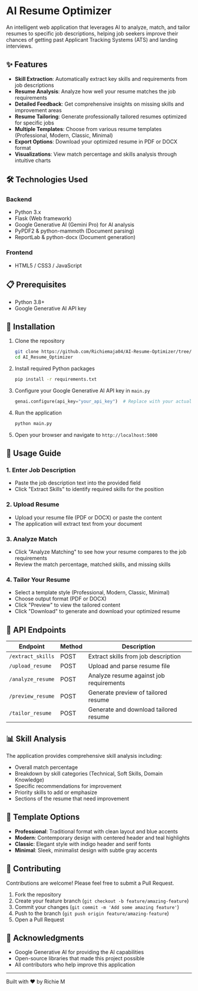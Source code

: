 # AI Resume Optimizer

An intelligent web application that leverages AI to analyze, match, and tailor resumes to specific job descriptions, helping job seekers improve their chances of getting past Applicant Tracking Systems (ATS) and landing interviews.

## ✨ Features

- **Skill Extraction**: Automatically extract key skills and requirements from job descriptions
- **Resume Analysis**: Analyze how well your resume matches the job requirements
- **Detailed Feedback**: Get comprehensive insights on missing skills and improvement areas
- **Resume Tailoring**: Generate professionally tailored resumes optimized for specific jobs
- **Multiple Templates**: Choose from various resume templates (Professional, Modern, Classic, Minimal)
- **Export Options**: Download your optimized resume in PDF or DOCX format
- **Visualizations**: View match percentage and skills analysis through intuitive charts


## 🛠️ Technologies Used

### Backend
- Python 3.x
- Flask (Web framework)
- Google Generative AI (Gemini Pro) for AI analysis
- PyPDF2 & python-mammoth (Document parsing)
- ReportLab & python-docx (Document generation)

### Frontend
- HTML5 / CSS3 / JavaScript

## 📋 Prerequisites

- Python 3.8+
- Google Generative AI API key

## 🔧 Installation

1. Clone the repository
   ```bash
   git clone https://github.com/Richiemaja04/AI-Resume-Optimizer/tree/main/AI_Resume_Optimizer
   cd AI_Resume_Optimizer
   ```

2. Install required Python packages
   ```bash
   pip install -r requirements.txt
   ```

3. Configure your Google Generative AI API key in `main.py`
   ```python
   genai.configure(api_key="your_api_key")  # Replace with your actual API Key
   ```

4. Run the application
   ```bash
   python main.py
   ```

5. Open your browser and navigate to `http://localhost:5000`

## 📝 Usage Guide

### 1. Enter Job Description
- Paste the job description text into the provided field
- Click "Extract Skills" to identify required skills for the position

### 2. Upload Resume
- Upload your resume file (PDF or DOCX) or paste the content
- The application will extract text from your document

### 3. Analyze Match
- Click "Analyze Matching" to see how your resume compares to the job requirements
- Review the match percentage, matched skills, and missing skills

### 4. Tailor Your Resume
- Select a template style (Professional, Modern, Classic, Minimal)
- Choose output format (PDF or DOCX)
- Click "Preview" to view the tailored content
- Click "Download" to generate and download your optimized resume

## 🔄 API Endpoints

| Endpoint | Method | Description |
|----------|--------|-------------|
| `/extract_skills` | POST | Extract skills from job description |
| `/upload_resume` | POST | Upload and parse resume file |
| `/analyze_resume` | POST | Analyze resume against job requirements |
| `/preview_resume` | POST | Generate preview of tailored resume |
| `/tailor_resume` | POST | Generate and download tailored resume |

## 📊 Skill Analysis

The application provides comprehensive skill analysis including:
- Overall match percentage
- Breakdown by skill categories (Technical, Soft Skills, Domain Knowledge)
- Specific recommendations for improvement
- Priority skills to add or emphasize
- Sections of the resume that need improvement

## 📄 Template Options

- **Professional**: Traditional format with clean layout and blue accents
- **Modern**: Contemporary design with centered header and teal highlights
- **Classic**: Elegant style with indigo header and serif fonts
- **Minimal**: Sleek, minimalist design with subtle gray accents

## 🤝 Contributing

Contributions are welcome! Please feel free to submit a Pull Request.

1. Fork the repository
2. Create your feature branch (`git checkout -b feature/amazing-feature`)
3. Commit your changes (`git commit -m 'Add some amazing feature'`)
4. Push to the branch (`git push origin feature/amazing-feature`)
5. Open a Pull Request

## 🙏 Acknowledgments

- Google Generative AI for providing the AI capabilities
- Open-source libraries that made this project possible
- All contributors who help improve this application

---

Built with ❤️ by Richie M
